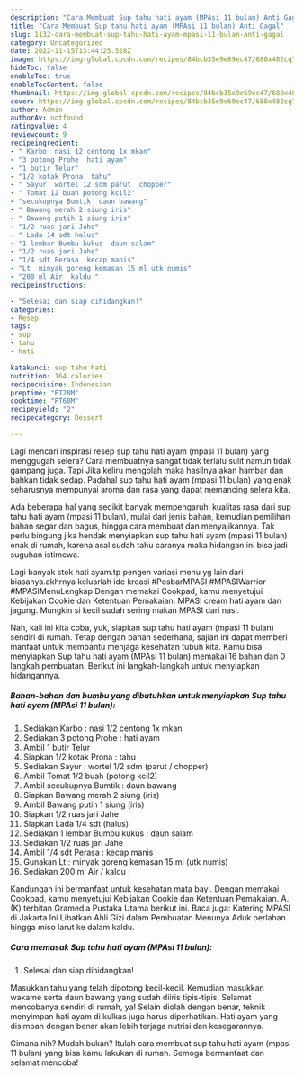 ```yaml
---
description: "Cara Membuat Sup tahu hati ayam (MPAsi 11 bulan) Anti Gagal"
title: "Cara Membuat Sup tahu hati ayam (MPAsi 11 bulan) Anti Gagal"
slug: 1132-cara-membuat-sup-tahu-hati-ayam-mpasi-11-bulan-anti-gagal
category: Uncategorized
date: 2022-11-15T13:44:25.528Z
image: https://img-global.cpcdn.com/recipes/84bcb35e9e69ec47/680x482cq70/sup-tahu-hati-ayam-mpasi-11-bulan-foto-resep-utama.jpg
hideToc: false
enableToc: true
enableTocContent: false
thumbnail: https://img-global.cpcdn.com/recipes/84bcb35e9e69ec47/680x482cq70/sup-tahu-hati-ayam-mpasi-11-bulan-foto-resep-utama.jpg
cover: https://img-global.cpcdn.com/recipes/84bcb35e9e69ec47/680x482cq70/sup-tahu-hati-ayam-mpasi-11-bulan-foto-resep-utama.jpg
author: Admin
authorAv: notfound
ratingvalue: 4
reviewcount: 9
recipeingredient:
- " Karbo  nasi 12 centong 1x mkan"
- "3 potong Prohe  hati ayam"
- "1 butir Telur"
- "1/2 kotak Prona  tahu"
- " Sayur  wortel 12 sdm parut  chopper"
- " Tomat 12 buah potong kcil2"
- "secukupnya Bumtik  daun bawang"
- " Bawang merah 2 siung iris"
- " Bawang putih 1 siung iris"
- "1/2 ruas jari Jahe"
- " Lada 14 sdt halus"
- "1 lembar Bumbu kukus  daun salam"
- "1/2 ruas jari Jahe"
- "1/4 sdt Perasa  kecap manis"
- "Lt  minyak goreng kemasan 15 ml utk numis"
- "200 ml Air  kaldu "
recipeinstructions:

- "Selesai dan siap dihidangkan!"
categories:
- Resep
tags:
- sup
- tahu
- hati

katakunci: sup tahu hati 
nutrition: 164 calories
recipecuisine: Indonesian
preptime: "PT28M"
cooktime: "PT60M"
recipeyield: "2"
recipecategory: Dessert

---
```



Lagi mencari inspirasi resep sup tahu hati ayam (mpasi 11 bulan) yang menggugah selera? Cara membuatnya sangat tidak terlalu sulit namun tidak gampang juga. Tapi Jika keliru mengolah maka hasilnya akan hambar dan bahkan tidak sedap. Padahal sup tahu hati ayam (mpasi 11 bulan) yang enak seharusnya mempunyai aroma dan rasa yang dapat memancing selera kita.


Ada beberapa hal yang sedikit banyak mempengaruhi kualitas rasa dari sup tahu hati ayam (mpasi 11 bulan), mulai dari jenis bahan, kemudian pemilihan bahan segar dan bagus, hingga cara membuat dan menyajikannya. Tak perlu bingung jika hendak menyiapkan sup tahu hati ayam (mpasi 11 bulan) enak di rumah, karena asal sudah tahu caranya maka hidangan ini bisa jadi suguhan istimewa.

Lagi banyak stok hati ayam.tp pengen variasi menu yg lain dari biasanya.akhrnya keluarlah ide kreasi #PosbarMPASI #MPASIWarrior #MPASIMenuLengkap Dengan memakai Cookpad, kamu menyetujui Kebijakan Cookie dan Ketentuan Pemakaian. MPASI cream hati ayam dan jagung. Mungkin si kecil sudah sering makan MPASI dari nasi.


Nah, kali ini kita coba, yuk, siapkan sup tahu hati ayam (mpasi 11 bulan) sendiri di rumah. Tetap dengan bahan sederhana, sajian ini dapat memberi manfaat untuk membantu menjaga kesehatan tubuh kita. Kamu bisa menyiapkan Sup tahu hati ayam (MPAsi 11 bulan) memakai 16 bahan dan 0 langkah pembuatan. Berikut ini langkah-langkah untuk menyiapkan hidangannya.

<!--inarticleads1-->

##### Bahan-bahan dan bumbu yang dibutuhkan untuk menyiapkan Sup tahu hati ayam (MPAsi 11 bulan):

1. Sediakan  Karbo : nasi 1/2 centong 1x mkan
1. Sediakan 3 potong Prohe : hati ayam
1. Ambil 1 butir Telur
1. Siapkan 1/2 kotak Prona : tahu
1. Sediakan  Sayur : wortel 1/2 sdm (parut / chopper)
1. Ambil  Tomat 1/2 buah (potong kcil2)
1. Ambil secukupnya Bumtik : daun bawang
1. Siapkan  Bawang merah 2 siung (iris)
1. Ambil  Bawang putih 1 siung (iris)
1. Siapkan 1/2 ruas jari Jahe
1. Siapkan  Lada 1/4 sdt (halus)
1. Sediakan 1 lembar Bumbu kukus : daun salam
1. Sediakan 1/2 ruas jari Jahe
1. Ambil 1/4 sdt Perasa : kecap manis
1. Gunakan Lt : minyak goreng kemasan 15 ml (utk numis)
1. Sediakan 200 ml Air / kaldu :


Kandungan ini bermanfaat untuk kesehatan mata bayi. Dengan memakai Cookpad, kamu menyetujui Kebijakan Cookie dan Ketentuan Pemakaian. A.(K) terbitan Gramedia Pustaka Utama berikut ini. Baca juga: Katering MPASI di Jakarta Ini Libatkan Ahli Gizi dalam Pembuatan Menunya Aduk perlahan hingga miso larut ke dalam kaldu. 

<!--inarticleads2-->

##### Cara memasak Sup tahu hati ayam (MPAsi 11 bulan):


1. Selesai dan siap dihidangkan!

Masukkan tahu yang telah dipotong kecil-kecil. Kemudian masukkan wakame serta daun bawang yang sudah diiris tipis-tipis. Selamat mencobanya sendiri di rumah, ya! Selain diolah dengan benar, teknik menyimpan hati ayam di kulkas juga harus diperhatikan. Hati ayam yang disimpan dengan benar akan lebih terjaga nutrisi dan kesegarannya. 

Gimana nih? Mudah bukan? Itulah cara membuat sup tahu hati ayam (mpasi 11 bulan) yang bisa kamu lakukan di rumah. Semoga bermanfaat dan selamat mencoba!
